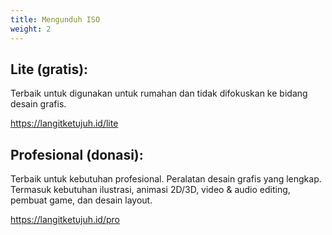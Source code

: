 ```yaml
---
title: Mengunduh ISO
weight: 2
---
```


## Lite (gratis):

Terbaik untuk digunakan untuk rumahan dan tidak difokuskan ke bidang desain grafis.

https://langitketujuh.id/lite

## Profesional (donasi):

Terbaik untuk kebutuhan profesional. Peralatan desain grafis yang lengkap. Termasuk kebutuhan ilustrasi, animasi 2D/3D, video & audio editing, pembuat game, dan desain layout. 

https://langitketujuh.id/pro
